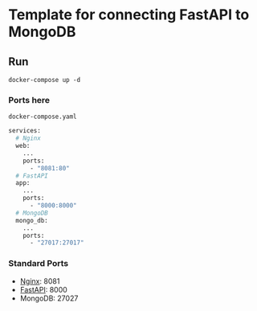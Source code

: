 # Template for connecting FastAPI to MongoDB

Run
---

```
docker-compose up -d
```

### Ports here

```docker-compose.yaml```

```dockerfile
services:
  # Nginx
  web:
    ...
    ports:
      - "8081:80"
  # FastAPI
  app:
    ...
    ports:
      - "8000:8000"
  # MongoDB
  mongo_db:
    ...
    ports:
      - "27017:27017"
```

### Standard Ports

* [Nginx](http://localhost:8081/): 8081
* [FastAPI](http://localhost:8000/): 8000
* MongoDB: 27027